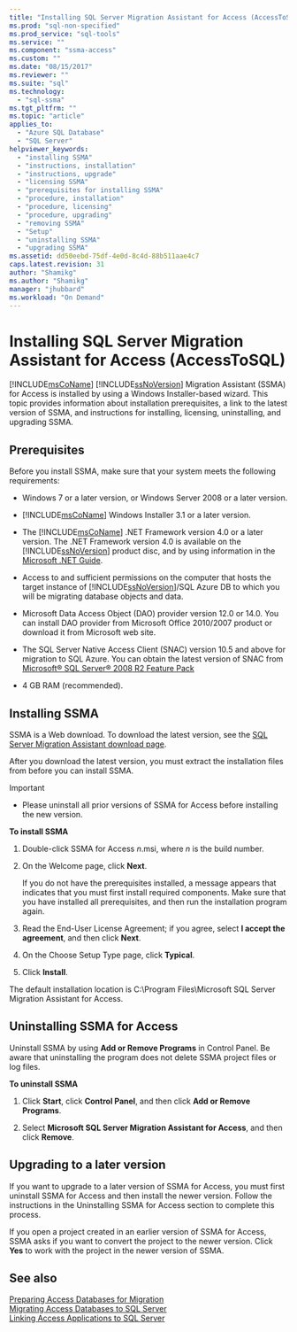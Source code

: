 ```yaml
---
title: "Installing SQL Server Migration Assistant for Access (AccessToSQL) | Microsoft Docs"
ms.prod: "sql-non-specified"
ms.prod_service: "sql-tools"
ms.service: ""
ms.component: "ssma-access"
ms.custom: ""
ms.date: "08/15/2017"
ms.reviewer: ""
ms.suite: "sql"
ms.technology: 
  - "sql-ssma"
ms.tgt_pltfrm: ""
ms.topic: "article"
applies_to: 
  - "Azure SQL Database"
  - "SQL Server"
helpviewer_keywords: 
  - "installing SSMA"
  - "instructions, installation"
  - "instructions, upgrade"
  - "licensing SSMA"
  - "prerequisites for installing SSMA"
  - "procedure, installation"
  - "procedure, licensing"
  - "procedure, upgrading"
  - "removing SSMA"
  - "Setup"
  - "uninstalling SSMA"
  - "upgrading SSMA"
ms.assetid: dd50eebd-75df-4e0d-8c4d-88b511aae4c7
caps.latest.revision: 31
author: "Shamikg"
ms.author: "Shamikg"
manager: "jhubbard"
ms.workload: "On Demand"
---
```

# Installing SQL Server Migration Assistant for Access (AccessToSQL)
[!INCLUDE[msCoName](../../includes/msconame_md.md)] [!INCLUDE[ssNoVersion](../../includes/ssnoversion_md.md)] Migration Assistant (SSMA) for Access is installed by using a Windows Installer-based wizard. This topic provides information about installation prerequisites, a link to the latest version of SSMA, and instructions for installing, licensing, uninstalling, and upgrading SSMA.  
  
## Prerequisites  
Before you install SSMA, make sure that your system meets the following requirements:  
  
-   Windows 7 or a later version, or Windows Server 2008 or a later version.  
  
-   [!INCLUDE[msCoName](../../includes/msconame_md.md)] Windows Installer 3.1 or a later version.  
  
-   The [!INCLUDE[msCoName](../../includes/msconame_md.md)] .NET Framework version 4.0 or a later version. The .NET Framework version 4.0 is available on the [!INCLUDE[ssNoVersion](../../includes/ssnoversion_md.md)] product disc, and by using information in the [Microsoft .NET Guide](https://docs.microsoft.com/en-us/dotnet/framework/).
  
-   Access to and sufficient permissions on the computer that hosts the target instance of [!INCLUDE[ssNoVersion](../../includes/ssnoversion_md.md)]/SQL Azure DB to which you will be migrating database objects and data.  
  
-   Microsoft Data Access Object (DAO) provider version 12.0 or 14.0. You can install DAO provider from Microsoft Office 2010/2007 product or download it from Microsoft web site.  
  
-   The SQL Server Native Access Client (SNAC) version 10.5 and above for migration to SQL Azure. You can obtain the latest version of SNAC from [Microsoft® SQL Server® 2008 R2 Feature Pack](http://go.microsoft.com/fwlink/?LinkId=196940)  
  
-   4 GB RAM (recommended).  
  
## Installing SSMA  
SSMA is a Web download. To download the latest version, see the [SQL Server Migration Assistant download page](http://aka.ms/ssmaforaccess).  
  
After you download the latest version, you must extract the installation files from before you can install SSMA.

> [!IMPORTANT]  
> -   Please uninstall all prior versions of SSMA for Access before installing the new version.  
  
**To install SSMA**  
  
1.  Double-click SSMA for Access *n*.msi, where *n* is the build number.  
  
2.  On the Welcome page, click **Next**.  
  
    If you do not have the prerequisites installed, a message appears that indicates that you must first install required components. Make sure that you have installed all prerequisites, and then run the installation program again.  
  
3.  Read the End-User License Agreement; if you agree, select **I accept the agreement**, and then click **Next**.  
  
4.  On the Choose Setup Type page, click **Typical**.  
  
5.  Click **Install**.  
  
The default installation location is C:\Program Files\Microsoft SQL Server Migration Assistant for Access.  
  
## Uninstalling SSMA for Access  
Uninstall SSMA by using **Add or Remove Programs** in Control Panel. Be aware that uninstalling the program does not delete SSMA project files or log files.  
  
**To uninstall SSMA**  
  
1.  Click **Start**, click **Control Panel**, and then click **Add or Remove Programs**.  
  
2.  Select **Microsoft SQL Server Migration Assistant for Access**, and then click **Remove**.  
  
## Upgrading to a later version  
If you want to upgrade to a later version of SSMA for Access, you must first uninstall SSMA for Access and then install the newer version. Follow the instructions in the Uninstalling SSMA for Access section to complete this process.  
  
If you open a project created in an earlier version of SSMA for Access, SSMA asks if you want to convert the project to the newer version. Click **Yes** to work with the project in the newer version of SSMA.  
  
## See also  
[Preparing Access Databases for Migration](http://msdn.microsoft.com/9b80a9e0-08e7-4b4d-b5ec-cc998d3f5114)  
[Migrating Access Databases to SQL Server](http://msdn.microsoft.com/76a3abcf-2998-4712-9490-fe8d872c89ca)  
[Linking Access Applications to SQL Server](http://msdn.microsoft.com/82374ad2-7737-4164-a489-13261ba393d4)  
  
